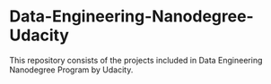 # Data-Engineering-Nanodegree-Udacity
This repository consists of the projects included in Data Engineering Nanodegree Program by Udacity.
